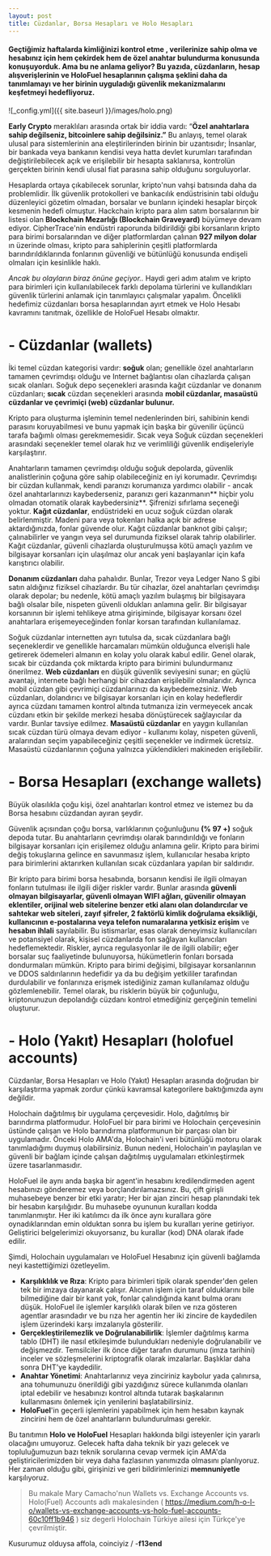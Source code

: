 ```yaml
---
layout: post
title: Cüzdanlar, Borsa Hesapları ve Holo Hesapları
---
```


#### Geçtiğimiz haftalarda kimliğinizi kontrol etme , verilerinize sahip olma ve hesabınız için hem çekirdek hem de özel anahtar bulundurma konusunda konuşuyorduk. Ama bu ne anlama geliyor? Bu yazıda, cüzdanların, hesap alışverişlerinin ve HoloFuel hesaplarının çalışma şeklini daha da tanımlamayı ve her birinin uyguladığı güvenlik mekanizmalarını keşfetmeyi hedefliyoruz.


![_config.yml]({{ site.baseurl }}/images/holo.png)

**Early Crypto** meraklıları arasında ortak bir iddia vardı: “**Özel anahtarlara sahip değilseniz, bitcoinlere sahip değilsiniz.”** Bu anlayış, temel olarak ulusal para sistemlerinin ana eleştirilerinden birinin bir uzantısıdır; İnsanlar, bir bankada veya bankanın kendisi veya hatta devlet kurumları tarafından değiştirilebilecek açık ve erişilebilir bir hesapta saklanırsa, kontrolün gerçekten birinin kendi ulusal fiat parasına sahip olduğunu sorguluyorlar.

Hesaplarda ortaya çıkabilecek sorunlar, kripto'nun vahşi batısında daha da problemlidir. İlk güvenlik protokolleri ve bankacılık endüstrisinin tabi olduğu düzenleyici gözetim olmadan, borsalar ve bunların içindeki hesaplar birçok kesmenin hedefi olmuştur. Hackchain kripto para alım satım borsalarının bir listesi olan **Blockchain Mezarlığı (Blockchain Graveyard)** büyümeye devam ediyor. CipherTrace'nin endüstri raporunda bildirildiği gibi korsanların kripto para birimi borsalarından ve diğer platformlardan çalınan **927 milyon dolar** ın üzerinde olması, kripto para sahiplerinin çeşitli platformlarda barındırıldıklarında fonlarının güvenliği ve bütünlüğü konusunda endişeli olmaları için kesinlikle haklı.

*Ancak bu olayların biraz önüne geçiyor..* Haydi geri adım atalım ve kripto para birimleri için kullanılabilecek farklı depolama türlerini ve kullandıkları güvenlik türlerini anlamak için tanımlayıcı çalışmalar yapalım. Öncelikli hedefimiz cüzdanları borsa hesaplarından ayırt etmek ve Holo Hesabı kavramını tanıtmak, özellikle de HoloFuel Hesabı olmaktır.

# - Cüzdanlar (wallets)

İki temel cüzdan kategorisi vardır: **soğuk** olan; genellikle özel anahtarların tamamen çevrimdışı olduğu ve Internet bağlantısı olan cihazlarda çalışan sıcak olanları. Soğuk depo seçenekleri arasında kağıt cüzdanlar ve donanım cüzdanları; **sıcak** cüzdan seçenekleri arasında **mobil cüzdanlar, masaüstü cüzdanlar ve çevrimiçi (web) cüzdanlar bulunur.**

Kripto para oluşturma işleminin temel nedenlerinden biri, sahibinin kendi parasını koruyabilmesi ve bunu yapmak için başka bir güvenilir üçüncü tarafa bağımlı olması gerekmemesidir. Sıcak veya Soğuk cüzdan seçenekleri arasındaki seçenekler temel olarak hız ve verimliliği güvenlik endişeleriyle karşılaştırır.

Anahtarların tamamen çevrimdışı olduğu soğuk depolarda, güvenlik analistlerinin çoğuna göre sahip olabileceğiniz en iyi korumadır. Çevrimdışı bir cüzdan kullanmak, kendi paranızı korumanıza yardımcı olabilir - ancak özel anahtarlarınızı kaybederseniz, paranızı geri kazanmanın** hiçbir yolu olmadan otomatik olarak kaybedersiniz**. Şifrenizi sıfırlama seçeneği yoktur. **Kağıt cüzdanlar**, endüstrideki en ucuz soğuk cüzdan olarak belirlenmiştir. Madeni para veya tokenları halka açık bir adrese aktardığınızda, fonlar güvende olur. Kağıt cüzdanlar banknot gibi çalışır; çalınabilirler ve yangın veya sel durumunda fiziksel olarak tahrip olabilirler. Kağıt cüzdanlar, güvenli cihazlarda oluşturulmuşsa kötü amaçlı yazılım ve bilgisayar korsanları için ulaşılmaz olur ancak yeni başlayanlar için kafa karıştırıcı olabilir.

**Donanım cüzdanları** daha pahalıdır. Bunlar, Trezor veya Ledger Nano S gibi satın aldığınız fiziksel cihazlardır. Bu tür cihazlar, özel anahtarları çevrimdışı olarak depolar; bu nedenle, kötü amaçlı yazılım bulaşmış bir bilgisayara bağlı olsalar bile, nispeten güvenli oldukları anlamına gelir. Bir bilgisayar korsanının bir işlemi tehlikeye atma girişiminde, bilgisayar korsanı özel anahtarlara erişemeyeceğinden fonlar korsan tarafından kullanılamaz.

Soğuk cüzdanlar internetten ayrı tutulsa da, sıcak cüzdanlara bağlı seçeneklerdir ve genellikle harcamaları mümkün olduğunca elverişli hale getirerek ödemeleri almanın en kolay yolu olarak kabul edilir. Genel olarak, sıcak bir cüzdanda çok miktarda kripto para birimini bulundurmanız önerilmez. **Web cüzdanları** en düşük güvenlik seviyesini sunar; en güçlü avantajı, internete bağlı herhangi bir cihazdan erişilebilir olmalarıdır. Ayrıca mobil cüzdan gibi çevrimiçi cüzdanlarınızı da kaybedemezsiniz. Web cüzdanları, dolandırıcı ve bilgisayar korsanları için en kolay hedeflerdir ayrıca cüzdanı tamamen kontrol altında tutmanıza izin vermeyecek ancak cüzdanı etkin bir şekilde merkezi hesaba dönüştürecek sağlayıcılar da vardır. Bunlar tavsiye edilmez. **Masaüstü cüzdanlar** en yaygın kullanılan sıcak cüzdan türü olmaya devam ediyor - kullanımı kolay, nispeten güvenli, aralarından seçim yapabileceğiniz çeşitli seçenekler ve indirmek ücretsiz. Masaüstü cüzdanlarının çoğuna yalnızca yüklendikleri makineden erişilebilir.

# - Borsa Hesapları (exchange wallets)

Büyük olasılıkla çoğu kişi, özel anahtarları kontrol etmez ve istemez bu da Borsa hesabını cüzdandan ayıran şeydir.

Güvenlik açısından çoğu borsa, varlıklarının çoğunluğunu **(% 97 +)** soğuk depoda tutar. Bu anahtarların çevrimdışı olarak barındırıldığı ve fonların bilgisayar korsanları için erişilemez olduğu anlamına gelir.
Kripto para birimi değiş tokuşlarına gelince en savunmasız işlem, kullanıcılar hesaba kripto para birimlerini aktarırken kullanılan sıcak cüzdanlara yapılan bir saldırıdır.

Bir kripto para birimi borsa hesabında, borsanın kendisi ile ilgili olmayan fonların tutulması ile ilgili diğer riskler vardır. Bunlar arasında **güvenli olmayan bilgisayarlar, güvenli olmayan WIFI ağları, güvenilir olmayan eklentiler, orijinal web sitelerine benzer etki alanı olan dolandırcılar ve sahtekar web siteleri, zayıf şifreler, 2 faktörlü kimlik doğrulama eksikliği, kullanıcının e-postalarına veya telefon numaralarına yetkisiz erişim** ve **hesabın ihlali** sayılabilir. Bu istismarlar, esas olarak deneyimsiz kullanıcıları ve potansiyel olarak, kişisel cüzdanlarda fon sağlayan kullanıcıları hedeflemektedir. Riskler, ayrıca regulasyonlar ile de ilgili olabilir; eğer borsalar suç faaliyetinde bulunuyorsa, hükümetlerin fonları borsada dondurmaları mümkün. Kripto para birimi değişimi, bilgisayar korsanlarının ve DDOS saldırılarının hedefidir ya da bu değişim yetkililer tarafından durdulabilir ve fonlarınıza erişmek istediğiniz zaman kullanılamaz olduğu gözlemlenebilir. Temel olarak, bu risklerin büyük bir çoğunluğu, kriptonunuzun depolandığı cüzdanı kontrol etmediğiniz gerçeğinin temelini oluşturur.

# - Holo (Yakıt) Hesapları (holofuel accounts)

Cüzdanlar, Borsa Hesapları ve Holo (Yakıt) Hesapları arasında doğrudan bir karşılaştırma yapmak zordur çünkü kavramsal kategorilere baktığımızda aynı değildir.

Holochain dağıtılmış bir uygulama çerçevesidir. Holo, dağıtılmış bir barındırma platformudur. HoloFuel bir para birimi ve Holochain çerçevesinin üstünde çalışan ve Holo barındırma platformunun bir parçası olan bir uygulamadır. Önceki Holo AMA'da, Holochain'i veri bütünlüğü motoru olarak tanımladığımı duymuş olabilirsiniz. Bunun nedeni, Holochain'ın paylaşılan ve güvenli bir bağlam içinde çalışan dağıtılmış uygulamaları etkinleştirmek üzere tasarlanmasıdır.

HoloFuel ile aynı anda başka bir agent'in hesabını kredilendirmeden agent hesabınızı gönderemez veya borçlandırılamazsınız. Bu, çift girişli muhasebeye benzer bir etki yaratır; Her bir ajan zinciri hesap planındaki tek bir hesabın karşılığıdır. Bu muhasebe oyununun kuralları kodda tanımlanmıştır. Her iki katılımcı da ilk önce aynı kurallara göre oynadıklarından emin olduktan sonra bu işlem bu kuralları yerine getiriyor. Geliştirici belgelerimizi okuyorsanız, bu kurallar (kod) DNA olarak ifade edilir.

Şimdi, Holochain uygulamaları ve HoloFuel Hesabınız için güvenli bağlamda neyi kastettiğimizi özetleyelim.

-  **Karşılıklılık ve Rıza**: Kripto para birimleri tipik olarak spender'den gelen tek bir imzaya dayanarak çalışır. Alıcının işlem için taraf olduklarını bile bilmediğine dair bir kanıt yok, fonlar çalındığında kanıt bulma oranı düşük. HoloFuel ile işlemler karşılıklı olarak bilen ve rıza gösteren agentlar arasındadır ve bu rıza her agentin her iki zincire de kaydedilen işlem üzerindeki karşı imzalarıyla gösterilir.
- **Gerçekleştirilemezlik ve Doğrulanabilirlik**: İşlemler dağıtılmış karma tablo (DHT) ile nasıl etkileşimde bulundukları nedeniyle doğrulanabilir ve değişmezdir. Temsilciler ilk önce diğer tarafın durumunu (imza tarihini) inceler ve sözleşmelerini kriptografik olarak imzalarlar. Başlıklar daha sonra DHT'ye kaydedilir.
- **Anahtar Yönetimi**: Anahtarlarınız veya zinciriniz kaybolur yada çalınırsa, ana tohumunuzu önerildiği gibi yazdığınız sürece kullanımda olanları iptal edebilir ve hesabınızı kontrol altında tutarak başkalarının kullanmasını önlemek için yenilerini başlatabilirsiniz.
- **HoloFuel**'in geçerli işlemlerini yapabilmek için hem hesabın kaynak zincirini hem de özel anahtarların bulundurulması gerekir.

Bu tanıtımın **Holo ve HoloFuel** Hesapları hakkında bilgi isteyenler için yararlı olacağını umuyoruz. Gelecek hafta daha teknik bir yazı gelecek ve topluluğumuzun bazı teknik sorularına cevap vermek için AMA'da geliştiricilerimizden bir veya daha fazlasının yanımızda olmasını planlıyoruz. Her zaman olduğu gibi, girişinizi ve geri bildirimlerinizi **memnuniyetle** karşılıyoruz.

> Bu makale Mary Camacho'nun Wallets vs. Exchange Accounts vs. Holo(Fuel) Accounts adlı makalesinden ( https://medium.com/h-o-l-o/wallets-vs-exchange-accounts-vs-holo-fuel-accounts-60c10ff1b946 ) siz degerli Holochain Türkiye ailesi için Türkçe'ye çevrilmiştir.

Kusurumuz olduysa affola,
coinciyiz / -**f13end**
